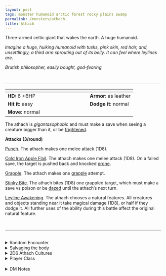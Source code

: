 ```yaml
---
layout: post
tags: monster humanoid arctic forest rocky plains swamp
permalink: /monsters/athach
title: Athach
---
```


Three-armed celtic giant that wakes the earth. A huge humanoid.

_Imagine a huge, hulking humanoid with tusks, pink skin, red hair, and, unsettlingly, a third arm sprouting out of its belly. It can feel where leylines are._

_Brutish philosopher, easily bought, god-fearing._

<br>

---

|  <span style="display: inline-block; width:250px"></span>  |  |
| -------- | --------|
| **HD:** 6 +6HP | **Armor:** as leather  |
| **Hit it:** easy    | **Dodge it:** normal  |
| **Move:** normal     |   | 

The athach is *gigantasophobic* and must make a save when seeing a creature bigger than it, or be [frightened](/2020/11/10/extra-rules/#conditions).

**Attacks (3/round)**

<ins>Punch</ins>. The athach makes one melee attack (1D8).

<ins>Cold Iron Apple Flail</ins>. The athach makes one melee attack (1D8). On a failed save, the target is pushed back and knocked [prone](/2020/11/10/extra-rules/#conditions).

<ins>Grapple</ins>. The athach makes one [grapple](/2020/11/10/extra-rules/#conditions) attempt.

<ins>Stinky Bite</ins>. The athach bites (1D8) one grappled target, which must make a save vs poison or be [dazed](/2020/11/10/extra-rules/#conditions) until the athach’s next turn.

<ins>Leyline Awakening</ins>. The athach chooses a natural features. All creatures and objects standing near it take magical damage (1D8), or half if they dodge it. All further uses of the ability during this battle affect the original natural feature.

<br>

---

<br>

<details markdown="1">
<summary>Random Encounter</summary>
1. **Monster:** 1 athach.
1. **Lair:** A mossy den carved out of a single humongous boulder. <br>    &nbsp; OR <br>    **Omen:** Heavy footsteps are coming, magic users can feel the ground awaken.
1. **Spoor:** Big rock is blocking a path. The loot from the ambushes is badly hidden nearby, smashed flat, except for the food and gems which have been taken away.
1. **Tracks:** The arcane vibration of a Leyline.
1. **Trace:** All objects in the area have been roughly moved along a single line.
1. **Trace:** A tagged sign saying to keep a gem to pay the toll.
</details>

<details markdown="1">
<summary>Salvaging the body</summary>
You find the monster's weapons and ... (Roll as many times as the HD of the monster)

1. Rotten food scraps between the teeth.
1. A human skull.
1. A full ration stuck under a foot.
1. A few gems in a folded pelt. (Valuable)
1. A few medicinal herbs. Will rot tomorrow.
1. An Iron Apple seed.

<span class="alchemy"> **Iron Seed**. If planted in hard rock along a leyline and watered, it will grow overnight into a tree producing 1D8 [cold iron](/2020/11/10/extra-rules/#rare-metals) apples per year.</span>
</details>

<details markdown="1">
<summary>2D6 Athach Cultures</summary>
Combine the result of both tables to get the broad lines of this humanoid culture in this part of the world.

**Cultures**
1. The ones that follow Leylines hoping to find the birthplace of the world.
1. The ones that raise herds of tiny beasts.
1. The ones that weave metal into trees to grow iron fruits.
1. The ones that do massive moon rituals hoping to awaken the land and start a new geological era.
1. The ones that violently protect the secrecy of the druids.
1. The ones that are brigands, asking for gems for a right of passage.

**Features**
1. Nocturnal, they look to the stars for guidance.
1. They must feed gems to an earth elemental.
1. They never get out of the mist.
1. They have fairy sycophants, but are actually manipulated by them.
1. Their architecture / clothes are made of moss.
1. They love human flesh.
</details>

<details markdown="1">
<summary>Player Class</summary>
Play as a (baby) [athach](https://saltygoo.github.io/class/specialist/athach)!
</details>

<br>

<details markdown="1">
<summary>DM Notes</summary>
In [gaelic folklore](https://what-when-how.com/celtic-mythology-and-folklore/fachan-athach-to-fergus-feargus-celtic-mythology-and-folklore/), the athach was thuggish giant with one leg and three arms waving flails made of apple. Its strange appearance was linked to the fear of druid curses. In DnD, it was [boringly adapted](http://adnd.geoshitties.installgentoo.com/mm/gianatha.html) as a three-armed hill giant. Since I want my monster adaptations to be retrocompatible with old modules, I decided to go for a middle ground between generic and weird by pushing the druidic aspect. Finally, since I don't want my players to play huge monsters, I flavored this class as a human adult-sized baby giant. — SaltyGoo
</details>
